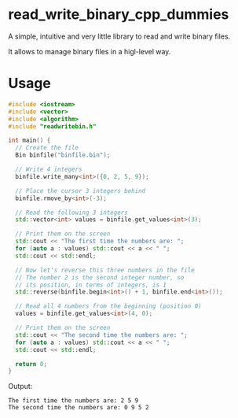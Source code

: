 # read_write_binary_cpp_dummies
A simple, intuitive and very little library to read and write binary files.

It allows to manage binary files in a higl-level way.

# Usage

```C++
#include <iostream>
#include <vector>
#include <algorithm>
#include "readwritebin.h"

int main() {
  // Create the file
  Bin binfile("binfile.bin");

  // Write 4 integers
  binfile.write_many<int>({0, 2, 5, 9});

  // Place the cursor 3 integers behind
  binfile.rmove_by<int>(-3);

  // Read the following 3 integers
  std::vector<int> values = binfile.get_values<int>(3);

  // Print them on the screen
  std::cout << "The first time the numbers are: ";
  for (auto a : values) std::cout << a << " ";
  std::cout << std::endl;

  // Now let's reverse this three numbers in the file
  // The number 2 is the second integer number, so
  // its position, in terms of integers, is 1
  std::reverse(binfile.begin<int>() + 1, binfile.end<int>());

  // Read all 4 numbers from the beginning (position 0)
  values = binfile.get_values<int>(4, 0);

  // Print them on the screen
  std::cout << "The second time the numbers are: ";
  for (auto a : values) std::cout << a << " ";
  std::cout << std::endl;

  return 0;
}

```

Output:
```
The first time the numbers are: 2 5 9 
The second time the numbers are: 0 9 5 2 
```
